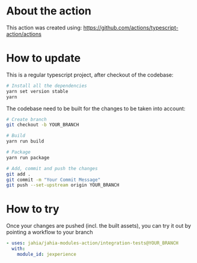 # About the action

This action was created using: https://github.com/actions/typescript-action/actions

# How to update

This is a regular typescript project, after checkout of the codebase:

```bash
# Install all the dependencies
yarn set version stable
yarn
```

The codebase need to be built for the changes to be taken into account:

```bash
# Create branch
git checkout -b YOUR_BRANCH

# Build
yarn run build

# Package
yarn run package

# Add, commit and push the changes
git add .
git commit -m "Your Commit Message"
git push --set-upstream origin YOUR_BRANCH
```

# How to try

Once your changes are pushed (incl. the built assets), you can try it out by pointing a workflow to your branch

```yaml
- uses: jahia/jahia-modules-action/integration-tests@YOUR_BRANCH
  with:
    module_id: jexperience
```
